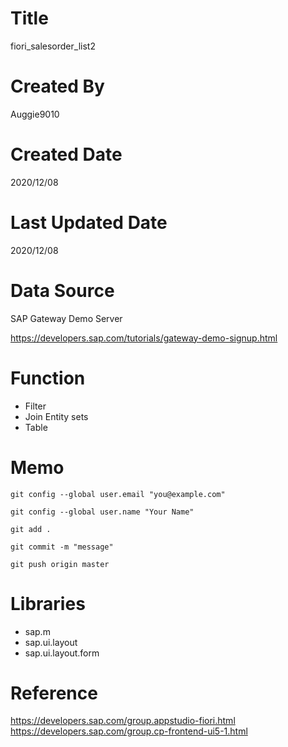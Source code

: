 # Title
fiori_salesorder_list2

# Created By
Auggie9010

# Created Date
2020/12/08

# Last Updated Date
2020/12/08

# Data Source
SAP Gateway Demo Server

https://developers.sap.com/tutorials/gateway-demo-signup.html

# Function

 * Filter
 * Join Entity sets
 * Table

# Memo
```
git config --global user.email "you@example.com"

git config --global user.name "Your Name"

git add .

git commit -m "message"

git push origin master
```

# Libraries

 * sap.m
 * sap.ui.layout
 * sap.ui.layout.form

# Reference
https://developers.sap.com/group.appstudio-fiori.html
https://developers.sap.com/group.cp-frontend-ui5-1.html